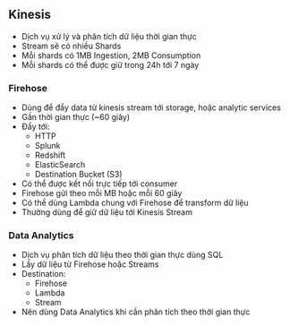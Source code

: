 ## Kinesis
- Dịch vụ xử lý và phân tích dữ liệu thời gian thực
- Stream sẽ có nhiều Shards
- Mỗi shards có 1MB Ingestion, 2MB Consumption
- Mỗi shards có thể được giữ trong 24h tới 7 ngày 
### Firehose
- Dùng để đẩy data từ kinesis stream tới storage, hoặc analytic services
- Gần thời gian thực (~60 giây)
- Đẩy tới:
    + HTTP
    + Splunk
    + Redshift
    + ElasticSearch
    + Destination Bucket (S3)
- Có thể được kết nối trực tiếp tới consumer
- Firehose gửi theo mỗi MB hoặc mỗi 60 giây
- Có thể dùng Lambda chung với Firehose để transform dữ liệu 
- Thường dùng để giữ dữ liệu tới Kinesis Stream 

### Data Analytics 
- Dịch vụ phân tích dữ liệu theo thời gian thực dùng SQL 
- Lấy dữ liệu từ Firehose hoặc Streams 
- Destination: 
    - Firehose
    - Lambda
    - Stream
- Nên dùng Data Analytics khi cần phân tích theo thời gian thực 

